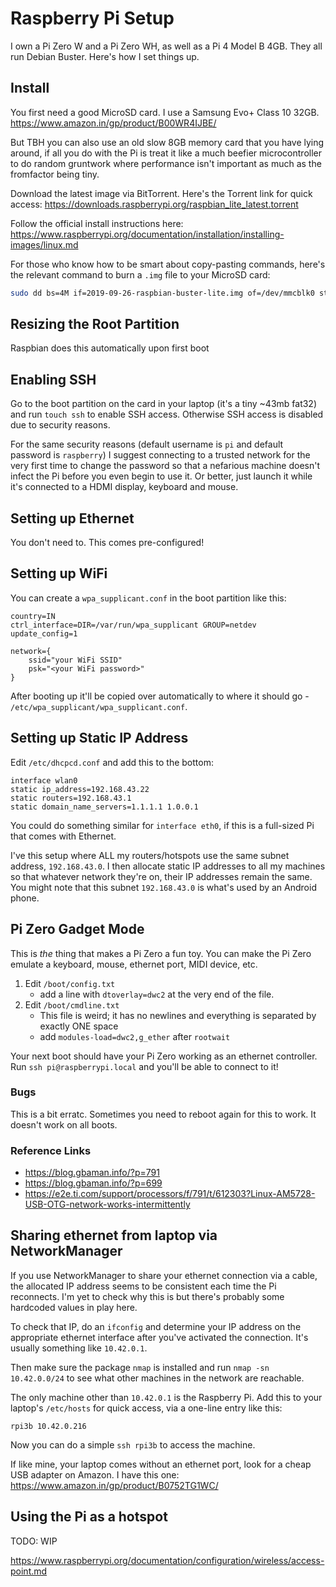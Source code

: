# Raspberry Pi Setup

I own a Pi Zero W and a Pi Zero WH, as well as a Pi 4 Model B 4GB. They all run
Debian Buster. Here's how I set things up.


## Install

You first need a good MicroSD card. I use a Samsung Evo+ Class 10 32GB.
https://www.amazon.in/gp/product/B00WR4IJBE/

But TBH you can also use an old slow 8GB memory card that you have lying around,
if all you do with the Pi is treat it like a much beefier microcontroller to do
random gruntwork where performance isn't important as much as the fromfactor
being tiny.

Download the latest image via BitTorrent. Here's the Torrent link for quick
access: https://downloads.raspberrypi.org/raspbian_lite_latest.torrent

Follow the official install instructions here:
https://www.raspberrypi.org/documentation/installation/installing-images/linux.md

For those who know how to be smart about copy-pasting commands, here's the
relevant command to burn a `.img` file to your MicroSD card:

```bash
sudo dd bs=4M if=2019-09-26-raspbian-buster-lite.img of=/dev/mmcblk0 status=progress conv=fsync
```

## Resizing the Root Partition

Raspbian does this automatically upon first boot

## Enabling SSH

Go to the boot partition on the card in your laptop (it's a tiny ~43mb fat32)
and run `touch ssh` to enable SSH access. Otherwise SSH access is disabled due
to security reasons.

For the same security reasons (default username is `pi` and default password is
`raspberry`) I suggest connecting to a trusted network for the very first time
to change the password so that a nefarious machine doesn't infect the Pi before
you even begin to use it. Or better, just launch it while it's connected to a
HDMI display, keyboard and mouse.

## Setting up Ethernet

You don't need to. This comes pre-configured!

## Setting up WiFi

You can create a `wpa_supplicant.conf` in the boot partition like this:

```
country=IN
ctrl_interface=DIR=/var/run/wpa_supplicant GROUP=netdev
update_config=1

network={
    ssid="your WiFi SSID"
    psk="<your WiFi password>"
}

```

After booting up it'll be copied over automatically to where it should go -
`/etc/wpa_supplicant/wpa_supplicant.conf`.

## Setting up Static IP Address

Edit `/etc/dhcpcd.conf` and add this to the bottom:

```
interface wlan0
static ip_address=192.168.43.22
static routers=192.168.43.1
static domain_name_servers=1.1.1.1 1.0.0.1
```

You could do something similar for `interface eth0`, if this is a full-sized Pi
that comes with Ethernet.

I've this setup where ALL my routers/hotspots use the same subnet address,
`192.168.43.0`. I then allocate static IP addresses to all my machines so that
whatever network they're on, their IP addresses remain the same. You might note
that this subnet `192.168.43.0` is what's used by an Android phone.

## Pi Zero Gadget Mode

This is _the_ thing that makes a Pi Zero a fun toy. You can make the Pi Zero
emulate a keyboard, mouse, ethernet port, MIDI device, etc.

1. Edit `/boot/config.txt`
   * add a line with `dtoverlay=dwc2` at the very end of the file.
2. Edit `/boot/cmdline.txt`
   * This file is weird; it has no newlines and everything is separated by
     exactly ONE space
   * add `modules-load=dwc2,g_ether` after `rootwait`

Your next boot should have your Pi Zero working as an ethernet controller. Run
`ssh pi@raspberrypi.local` and you'll be able to connect to it!

### Bugs

This is a bit erratc. Sometimes you need to reboot again for this to work. It
doesn't work on all boots.

### Reference Links

* https://blog.gbaman.info/?p=791
* https://blog.gbaman.info/?p=699
* https://e2e.ti.com/support/processors/f/791/t/612303?Linux-AM5728-USB-OTG-network-works-intermittently

## Sharing ethernet from laptop via NetworkManager

If you use NetworkManager to share your ethernet connection via a cable, the
allocated IP address seems to be consistent each time the Pi reconnects. I'm yet
to check why this is but there's probably some hardcoded values in play here.

To check that IP, do an `ifconfig` and determine your IP address on the
appropriate ethernet interface after you've activated the connection. It's
usually something like `10.42.0.1`.

Then make sure the package `nmap` is installed and run `nmap -sn 10.42.0.0/24`
to see what other machines in the network are reachable.

The only machine other than `10.42.0.1` is the Raspberry Pi. Add this to your
laptop's `/etc/hosts` for quick access, via a one-line entry like this:

```
rpi3b 10.42.0.216
```

Now you can do a simple `ssh rpi3b` to access the machine.

If like mine, your laptop comes without an ethernet port, look for a cheap USB
adapter on Amazon. I have this one: https://www.amazon.in/gp/product/B0752TG1WC/

## Using the Pi as a hotspot

TODO: WIP

https://www.raspberrypi.org/documentation/configuration/wireless/access-point.md
